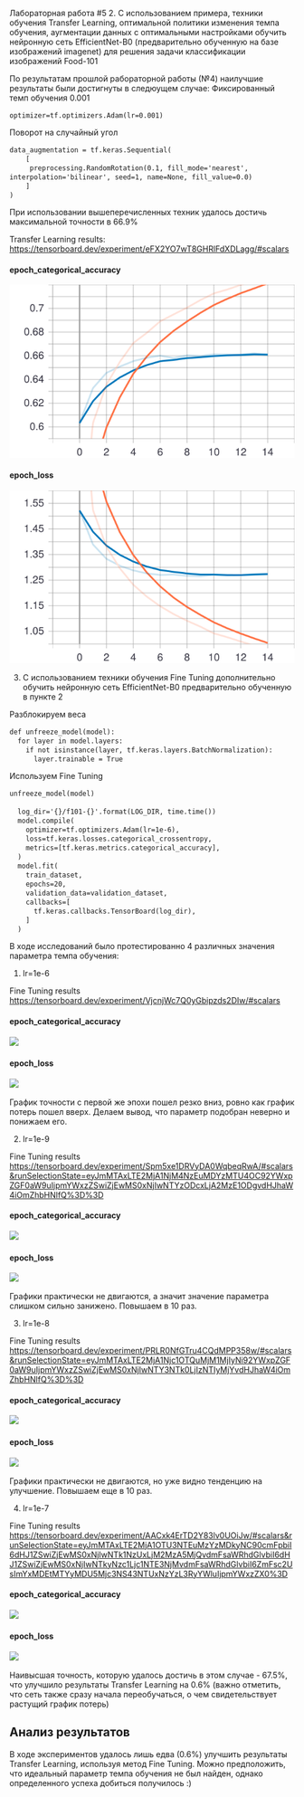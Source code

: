Лабораторная работа #5
2. С использованием примера, техники обучения Transfer Learning, оптимальной политики изменения темпа обучения, аугментации данных с оптимальными настройками обучить нейронную сеть EfficientNet-B0 (предварительно обученную на базе изображений imagenet) для решения задачи классификации изображений Food-101

По результатам прошлой рабораторной работы (№4) наилучшие результаты были достигнуты в следюущем случае:
Фиксированный темп обучения 0.001
```
optimizer=tf.optimizers.Adam(lr=0.001)
```
Поворот на случайный угол
```
data_augmentation = tf.keras.Sequential(
    [
     preprocessing.RandomRotation(0.1, fill_mode='nearest', interpolation='bilinear', seed=1, name=None, fill_value=0.0)
    ]
)
```
При использовании вышеперечисленных техник удалось достичь максимальной точности в 66.9%

Transfer Learning results:
https://tensorboard.dev/experiment/eFX2YO7wT8GHRlFdXDLagg/#scalars

#### epoch_categorical_accuracy
<img src="https://raw.githubusercontent.com/PigCakee/omi_lab4/main/epoch_categorical_accuracy_2_a.svg">

#### epoch_loss
<img src="https://raw.githubusercontent.com/PigCakee/omi_lab4/main/epoch_loss_2_a.svg">

3. С использованием техники обучения Fine Tuning дополнительно обучить нейронную сеть EfficientNet-B0 предварительно обученную в пункте 2

Разблокируем веса
```
def unfreeze_model(model):
  for layer in model.layers:
    if not isinstance(layer, tf.keras.layers.BatchNormalization):
      layer.trainable = True
```
Используем Fine Tuning
```
unfreeze_model(model)

  log_dir='{}/f101-{}'.format(LOG_DIR, time.time())
  model.compile(
    optimizer=tf.optimizers.Adam(lr=1e-6),
    loss=tf.keras.losses.categorical_crossentropy,
    metrics=[tf.keras.metrics.categorical_accuracy],
  )
  model.fit(
    train_dataset,
    epochs=20,
    validation_data=validation_dataset,
    callbacks=[
      tf.keras.callbacks.TensorBoard(log_dir),
    ]
  )
```

В ходе исследований было протестированно 4 различных значения параметра темпа обучения:

1. lr=1e-6

Fine Tuning results
https://tensorboard.dev/experiment/VjcnjWc7Q0yGbipzds2DIw/#scalars

#### epoch_categorical_accuracy
<img src="https://raw.githubusercontent.com/PigCakee/omi_lab4/main/epoch_categorical_accuracy_1e-6.svg">

#### epoch_loss
<img src="https://raw.githubusercontent.com/PigCakee/omi_lab4/main/epoch_loss_1e-6.svg">

График точности с первой же эпохи пошел резко вниз, ровно как график потерь пошел вверх. Делаем вывод, что параметр подобран неверно и понижаем его. 

2. lr=1e-9

Fine Tuning results
https://tensorboard.dev/experiment/Spm5xe1DRVyDA0WqbeqRwA/#scalars&runSelectionState=eyJmMTAxLTE2MjA1NjM4NzEuMDYzMTU4OC92YWxpZGF0aW9uIjpmYWxzZSwiZjEwMS0xNjIwNTYzODcxLjA2MzE1ODgvdHJhaW4iOmZhbHNlfQ%3D%3D

#### epoch_categorical_accuracy
<img src="https://raw.githubusercontent.com/PigCakee/omi_lab4/main/epoch_categorical_accuracy_1e-9.svg">

#### epoch_loss
<img src="https://raw.githubusercontent.com/PigCakee/omi_lab4/main/epoch_loss_1e-9.svg">

Графики практически не двигаются, а значит значение параметра слишком сильно занижено. Повышаем в 10 раз.

3. lr=1e-8

Fine Tuning results
https://tensorboard.dev/experiment/PRLR0NfGTru4CQdMPP358w/#scalars&runSelectionState=eyJmMTAxLTE2MjA1Njc1OTQuMjM1MjIyNi92YWxpZGF0aW9uIjpmYWxzZSwiZjEwMS0xNjIwNTY3NTk0LjIzNTIyMjYvdHJhaW4iOmZhbHNlfQ%3D%3D

#### epoch_categorical_accuracy
<img src="https://raw.githubusercontent.com/PigCakee/omi_lab4/main/epoch_categorical_accuracy_1e-8.svg">

#### epoch_loss
<img src="https://raw.githubusercontent.com/PigCakee/omi_lab4/main/epoch_loss_1e-8.svg">

Графики практически не двигаются, но уже видно тенденцию на улучшение. Повышаем еще в 10 раз.

4. lr=1e-7

Fine Tuning results
https://tensorboard.dev/experiment/AACxk4ErTD2Y83lv0UOiJw/#scalars&runSelectionState=eyJmMTAxLTE2MjA1OTU3NTEuMzYzMDkyNC90cmFpbiI6dHJ1ZSwiZjEwMS0xNjIwNTk1NzUxLjM2MzA5MjQvdmFsaWRhdGlvbiI6dHJ1ZSwiZjEwMS0xNjIwNTkyNzc1Ljc1NTE3NjMvdmFsaWRhdGlvbiI6ZmFsc2UsImYxMDEtMTYyMDU5Mjc3NS43NTUxNzYzL3RyYWluIjpmYWxzZX0%3D

#### epoch_categorical_accuracy
<img src="https://raw.githubusercontent.com/PigCakee/omi_lab4/main/epoch_categorical_accuracy_1e-7.svg">

#### epoch_loss
<img src="https://raw.githubusercontent.com/PigCakee/omi_lab4/main/epoch_loss_1e-7.svg">

Наивысшая точность, которую удалось достичь в этом случае - 67.5%, что улучшило результаты Transfer Learning на 0.6% (важно отметить, что сеть также сразу начала переобучаться, о чем свидетельствует растущий график потерь)

## Анализ результатов
В ходе экспериментов удалось лишь едва (0.6%) улучшить результаты Transfer Learning, используя метод Fine Tuning. Можно предположить, что идеальный параметр темпа обучения не был найден, однако определенного успеха добиться получилось :)
